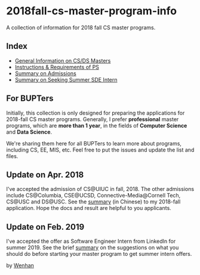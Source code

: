 # 2018fall-cs-master-program-info
A collection of information for 2018 fall CS master programs.

## Index

- [General Information on CS/DS Masters](https://github.com/wenhanshi/2018fall-cs-master-program-info/tree/master/info)
- [Instructions & Requirements of PS](https://github.com/wenhanshi/2018fall-cs-master-program-info/tree/master/ps)
- [Summary on Admissions](https://github.com/wenhanshi/2018fall-cs-master-program-info/blob/master/summary/summary.md)
- [Summary on Seeking Summer SDE Intern](https://github.com/wenhanshi/2018fall-cs-master-program-info/blob/master/summary/intern.md)

## For BUPTers

Initially, this collection is only designed for preparing the applications for 2018-fall CS master programs. Generally, I prefer __professional__ master programs, which are __more than 1 year__, in the fields of __Computer Science__ and __Data Science__.

We're sharing them here for all BUPTers to learn more about programs, including CS, EE, MIS, etc. Feel free to put the issues and update the list and files.

## Update on Apr. 2018

I've accepted the admission of CS@UIUC in fall, 2018. The other admissions include CS@Columbia, CSE@UCSD, Connective-Media@Cornell Tech, CS@USC and DS@USC. See the [summary](https://github.com/wenhanshi/2018fall-cs-master-program-info/blob/master/summary/summary.md) (in Chinese) to my 2018-fall application. Hope the docs and result are helpful to you applicants.

## Update on Feb. 2019

I've accepted the offer as Software Engineer Intern from LinkedIn for summer 2019. See the brief [summary](https://github.com/wenhanshi/2018fall-cs-master-program-info/blob/master/summary/intern.md) on the suggestions on what you should do before starting your master program to get summer intern offers.

by [Wenhan](mailto:wenhanshi2018@gmail.com)
